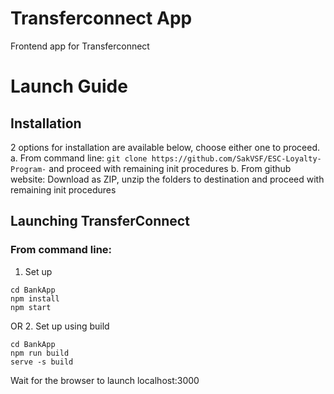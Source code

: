 # Transferconnect App
Frontend app for Transferconnect
# Launch Guide

## Installation
2 options for installation are available below, choose either one to proceed.
a. From command line: ```git clone https://github.com/SakVSF/ESC-Loyalty-Program-``` and proceed with remaining init procedures
b. From github website: Download as ZIP, unzip the folders to destination and proceed with remaining init procedures

## Launching TransferConnect
### From command line: 
1. Set up
```
cd BankApp
npm install
npm start
```
OR 
2. Set up using build
```
cd BankApp
npm run build
serve -s build
```
Wait for the browser to launch localhost:3000 
